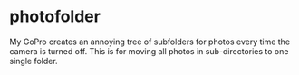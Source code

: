 # photofolder

My GoPro creates an annoying tree of subfolders for photos every time the camera is turned off.  This is for moving all photos in sub-directories to one single folder.
